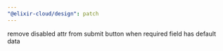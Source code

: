 ```yaml
---
"@elixir-cloud/design": patch
---
```


remove disabled attr from submit button when required field has default data
